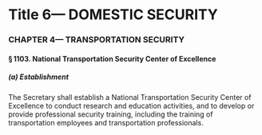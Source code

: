 
# Title 6— DOMESTIC SECURITY
### CHAPTER 4— TRANSPORTATION SECURITY
#### § 1103. National Transportation Security Center of Excellence
##### (a) Establishment

The Secretary shall establish a National Transportation Security Center of Excellence to conduct research and education activities, and to develop or provide professional security training, including the training of transportation employees and transportation professionals.
